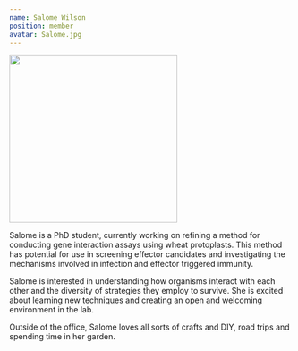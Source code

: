 ```yaml
---
name: Salome Wilson
position: member
avatar: Salome.jpg
---
```


<img width="300" src="{{site.baseurl}}/images/people/{{page.avatar}}" data-action="zoom">

Salome is a PhD student, currently working on refining a method for conducting gene interaction assays using wheat protoplasts. This method has potential for use in screening effector candidates and investigating the mechanisms involved in infection and effector triggered immunity.

Salome is interested in understanding how organisms interact with each other and the diversity of strategies they employ to survive. She is excited about learning new techniques and creating an open and welcoming environment in the lab.

Outside of the office, Salome loves all sorts of crafts and DIY, road trips and spending time in her garden.
